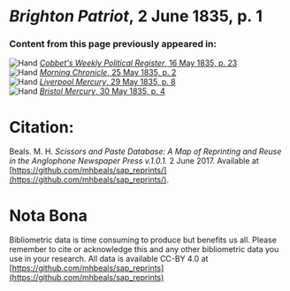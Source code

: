 # *Brighton Patriot*, 2 June 1835, p. 1  
  
### Content from this page previously appeared in:  
![Hand](http://scissorsandpaste.net/wp-content/uploads/2017/06/smallhandpointer.png) [*Cobbet's Weekly Political Register*, 16 May 1835, p. 23](https://mhbeals.github.io/sap_html/Cobbet's-Weekly-Political-Register/Cobbet's-Weekly-Political-Register-16-May-1835-p-23)  
![Hand](http://scissorsandpaste.net/wp-content/uploads/2017/06/smallhandpointer.png) [*Morning Chronicle*, 25 May 1835, p. 2](https://mhbeals.github.io/sap_html/Morning-Chronicle/Morning-Chronicle-25-May-1835-p-2)  
![Hand](http://scissorsandpaste.net/wp-content/uploads/2017/06/smallhandpointer.png) [*Liverpool Mercury*, 29 May 1835, p. 8](https://mhbeals.github.io/sap_html/Liverpool-Mercury/Liverpool-Mercury-29-May-1835-p-8)  
![Hand](http://scissorsandpaste.net/wp-content/uploads/2017/06/smallhandpointer.png) [*Bristol Mercury*, 30 May 1835, p. 4](https://mhbeals.github.io/sap_html/Bristol-Mercury/Bristol-Mercury-30-May-1835-p-4)  


# Citation: 

Beals. M. H. *Scissors and Paste Database: A Map of Reprinting and Reuse in the Anglophone Newspaper Press v.1.0.1.* 2 June 2017. Available at [https://github.com/mhbeals/sap_reprints/](https://github.com/mhbeals/sap_reprints/). 

# Nota Bona

Bibliometric data is time consuming to produce but benefits us all. Please remember to cite or acknowledge this and any other bibliometric data you use in your research. All data is available CC-BY 4.0 at [https://github.com/mhbeals/sap_reprints](https://github.com/mhbeals/sap_reprints)